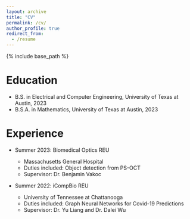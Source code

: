 ```yaml
---
layout: archive
title: "CV"
permalink: /cv/
author_profile: true
redirect_from:
  - /resume
---
```


{% include base_path %}

Education
======
* B.S. in Electrical and Computer Engineering, University of Texas at Austin, 2023
* B.S.A. in Mathematics, University of Texas at Austin, 2023

Experience
======
* Summer 2023: Biomedical Optics REU
  * Massachusetts General Hospital
  * Duties included: Object detection from PS-OCT
  * Supervisor: Dr. Benjamin Vakoc

* Summer 2022: iCompBio REU
  * University of Tennessee at Chattanooga
  * Duties included: Graph Neural Networks for Covid-19 Predictions
  * Supervisor: Dr. Yu Liang and Dr. Dalei Wu

  
